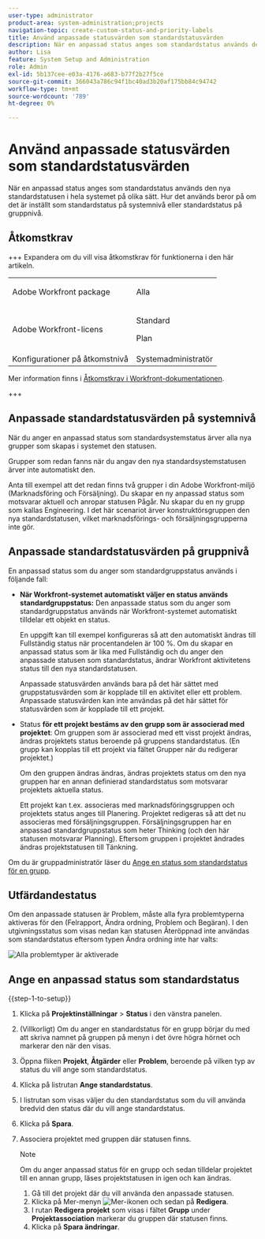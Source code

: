 ```yaml
---
user-type: administrator
product-area: system-administration;projects
navigation-topic: create-custom-status-and-priority-labels
title: Använd anpassade statusvärden som standardstatusvärden
description: När en anpassad status anges som standardstatus används den nya standardstatusen i hela systemet på olika sätt. Hur det används beror på om det är inställt som standardstatus på systemnivå eller standardstatus på gruppnivå.
author: Lisa
feature: System Setup and Administration
role: Admin
exl-id: 5b137cee-e03a-4176-a683-b77f2b27f5ce
source-git-commit: 366043a786c94f1bc40ad3b20af175bb84c94742
workflow-type: tm+mt
source-wordcount: '789'
ht-degree: 0%

---
```


# Använd anpassade statusvärden som standardstatusvärden

När en anpassad status anges som standardstatus används den nya standardstatusen i hela systemet på olika sätt. Hur det används beror på om det är inställt som standardstatus på systemnivå eller standardstatus på gruppnivå.

## Åtkomstkrav

+++ Expandera om du vill visa åtkomstkrav för funktionerna i den här artikeln.

<table style="table-layout:auto"> 
 <col> 
 <col> 
 <tbody> 
  <tr> 
   <td>Adobe Workfront package</td> 
   <td><p>Alla</p></td> 
  </tr> 
  <tr> 
   <td>Adobe Workfront-licens</td> 
   <td><p>Standard</p>
       <p>Plan</p></td>
  </tr> 
  <tr> 
   <td>Konfigurationer på åtkomstnivå</td> 
   <td>Systemadministratör</td> 
  </tr> 
 </tbody> 
</table>

Mer information finns i [Åtkomstkrav i Workfront-dokumentationen](/help/quicksilver/administration-and-setup/add-users/access-levels-and-object-permissions/access-level-requirements-in-documentation.md).

+++

## Anpassade standardstatusvärden på systemnivå

När du anger en anpassad status som standardsystemstatus ärver alla nya grupper som skapas i systemet den statusen.

Grupper som redan fanns när du angav den nya standardsystemstatusen ärver inte automatiskt den.

Anta till exempel att det redan finns två grupper i din Adobe Workfront-miljö (Marknadsföring och Försäljning). Du skapar en ny anpassad status som motsvarar aktuell och anropar statusen Pågår. Nu skapar du en ny grupp som kallas Engineering. I det här scenariot ärver konstruktörsgruppen den nya standardstatusen, vilket marknadsförings- och försäljningsgrupperna inte gör.

## Anpassade standardstatusvärden på gruppnivå

En anpassad status som du anger som standardgruppstatus används i följande fall:

* **När Workfront-systemet automatiskt väljer en status används standardgruppstatus:** Den anpassade status som du anger som standardgruppstatus används när Workfront-systemet automatiskt tilldelar ett objekt en status.

  En uppgift kan till exempel konfigureras så att den automatiskt ändras till Fullständig status när procentandelen är 100 %. Om du skapar en anpassad status som är lika med Fullständig och du anger den anpassade statusen som standardstatus, ändrar Workfront aktivitetens status till den nya standardstatusen.

  Anpassade statusvärden används bara på det här sättet med gruppstatusvärden som är kopplade till en aktivitet eller ett problem. Anpassade statusvärden kan inte användas på det här sättet för statusvärden som är kopplade till ett projekt.

* Status **för ett projekt bestäms av den grupp som är associerad med projektet**: Om gruppen som är associerad med ett visst projekt ändras, ändras projektets status beroende på gruppens standardstatus. (En grupp kan kopplas till ett projekt via fältet Grupper när du redigerar projektet.)

  Om den gruppen ändras ändras, ändras projektets status om den nya gruppen har en annan definierad standardstatus som motsvarar projektets aktuella status.

  Ett projekt kan t.ex. associeras med marknadsföringsgruppen och projektets status anges till Planering. Projektet redigeras så att det nu associeras med försäljningsgruppen. Försäljningsgruppen har en anpassad standardgruppstatus som heter Thinking (och den här statusen motsvarar Planning). Eftersom gruppen i projektet ändrades ändras projektstatusen till Tänkning.

Om du är gruppadministratör läser du [Ange en status som standardstatus för en grupp](/help/quicksilver/administration-and-setup/manage-groups/manage-group-statuses/use-custom-statuses-as-default-statuses-group.md).

## Utfärdandestatus

Om den anpassade statusen är Problem, måste alla fyra problemtyperna aktiveras för den (Felrapport, Ändra ordning, Problem och Begäran). I den utgivningsstatus som visas nedan kan statusen Återöppnad inte användas som standardstatus eftersom typen Ändra ordning inte har valts:

![Alla problemtyper är aktiverade](assets/all-4-issue-types-enabled.png)

## Ange en anpassad status som standardstatus

{{step-1-to-setup}}

1. Klicka på **Projektinställningar** > **Status** i den vänstra panelen.
1. (Villkorligt) Om du anger en standardstatus för en grupp börjar du med att skriva namnet på gruppen på menyn i det övre högra hörnet och markerar den när den visas.
1. Öppna fliken **Projekt**, **Åtgärder** eller **Problem**, beroende på vilken typ av status du vill ange som standardstatus.
1. Klicka på listrutan **Ange standardstatus**.
1. I listrutan som visas väljer du den standardstatus som du vill använda bredvid den status där du vill ange standardstatus.
1. Klicka på **Spara**.
1. Associera projektet med gruppen där statusen finns.

   >[!NOTE]
   >
   >Om du anger anpassad status för en grupp och sedan tilldelar projektet till en annan grupp, läses projektstatusen in igen och kan ändras.

   1. Gå till det projekt där du vill använda den anpassade statusen.
   1. Klicka på Mer-menyn ![Mer-ikonen](assets/more-icon.png) och sedan på **Redigera**.
   1. I rutan **Redigera projekt** som visas i fältet **Grupp** under **Projektassociation** markerar du gruppen där statusen finns.
   1. Klicka på **Spara ändringar**.

